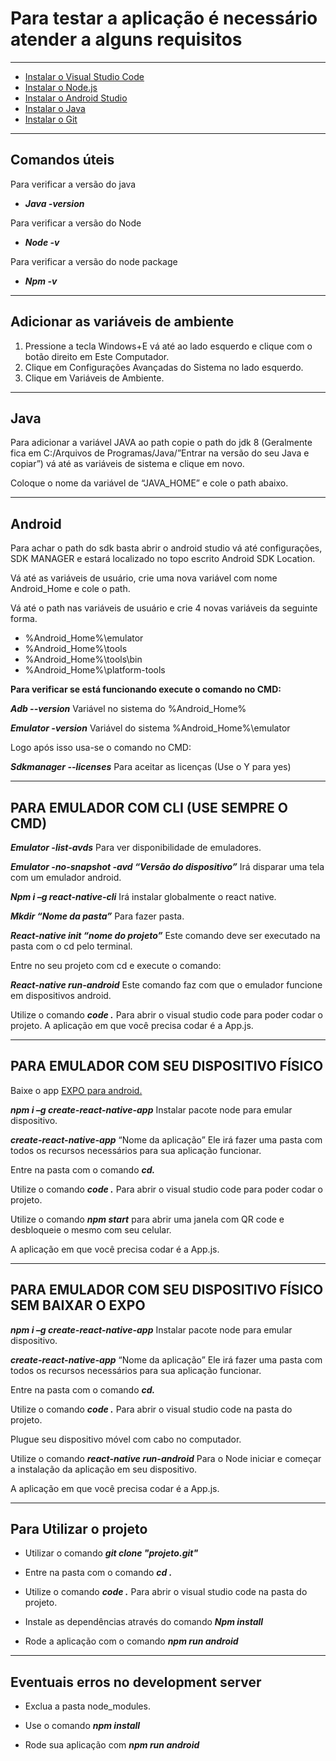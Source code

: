 # __Para testar a aplicação é necessário atender a alguns requisitos__

***
* [Instalar o Visual Studio Code](https://code.visualstudio.com/download)
* [Instalar o Node.js](https://nodejs.org/en/download/)
* [Instalar o Android Studio](https://developer.android.com/studio/install?hl=pt-br)
* [Instalar o Java](https://www.oracle.com/technetwork/java/javase/downloads/jdk8-downloads-2133151.html)
* [Instalar o Git](https://git-scm.com/downloads)
***
## __Comandos úteis__
Para verificar a versão do java


* ___Java -version___


Para verificar a versão do Node


* ___Node -v___

Para verificar a versão do node package


* ___Npm -v___
***
## **Adicionar as variáveis de ambiente**

1. Pressione a tecla Windows+E vá até ao lado esquerdo e clique com o botão direito em Este Computador.
2. Clique em Configurações Avançadas do Sistema no lado esquerdo.
3. Clique em Variáveis de Ambiente.
***
## **Java**

 Para adicionar a variável JAVA ao path copie o path do jdk 8 (Geralmente fica em C:/Arquivos de Programas/Java/”Entrar na versão do seu Java e copiar”) vá até as variáveis de sistema e clique em novo.


Coloque o nome da variável de “JAVA_HOME” e cole o path abaixo.
***
## **Android**
Para achar o path do sdk basta abrir o android studio vá até configurações, SDK MANAGER e estará localizado no topo escrito Android SDK Location.


Vá até as variáveis de usuário, crie uma nova variável com nome Android_Home e cole o path.


 Vá até o path nas variáveis de usuário e crie 4 novas variáveis da seguinte forma.
* %Android_Home%\emulator
* %Android_Home%\tools
* %Android_Home%\tools\bin
* %Android_Home%\platform-tools


**Para verificar se está funcionando execute o comando no CMD:**


***Adb  --version***	Variável no sistema do %Android_Home%

 ***Emulator -version*** Variável do sistema %Android_Home%\emulator

 Logo após isso usa-se o comando no CMD:

***Sdkmanager --licenses*** 			Para aceitar as licenças (Use o Y para yes)
***
## 	**PARA EMULADOR COM CLI (USE SEMPRE O CMD)**

***Emulator -list-avds***				Para ver disponibilidade de emuladores.


 ***Emulator -no-snapshot -avd “Versão do dispositivo”***  Irá disparar uma tela com um emulador android.


 ***Npm i –g react-native-cli*** 		Irá instalar globalmente o react native. 


 ***Mkdir 	“Nome da pasta”***						Para fazer pasta.


 ***React-native init “nome do projeto”*** 		Este comando deve ser executado na pasta com o cd pelo terminal.


 Entre no seu projeto com cd e execute o comando:


 ***React-native run-android***			Este comando faz com que o emulador funcione em dispositivos android.


 Utilize o comando ***code .*** 			Para abrir o visual studio code para poder codar o projeto.
 A aplicação em que você precisa codar é a App.js.
***
## 	**PARA EMULADOR COM SEU DISPOSITIVO FÍSICO**

 Baixe o app [EXPO para android.](https://play.google.com/store/apps/details?id=host.exp.exponent&hl=pt_BR)


 ***npm i –g create-react-native-app*** 		Instalar pacote node para emular dispositivo.


 ***create-react-native-app*** “Nome da aplicação” Ele irá fazer uma pasta com todos os recursos necessários para sua aplicação funcionar.


 Entre na pasta com o comando ***cd.***


Utilize o comando ***code .*** 			Para abrir o visual studio code para poder codar o projeto.


 Utilize o comando ***npm start*** para abrir uma janela com QR code e desbloqueie o mesmo com seu celular.


 A aplicação em que você precisa codar é a App.js.
***
## 	**PARA EMULADOR COM SEU DISPOSITIVO FÍSICO SEM BAIXAR O EXPO**
***npm i –g create-react-native-app*** 		Instalar pacote node para emular dispositivo.


 ***create-react-native-app*** “Nome da aplicação” Ele irá fazer uma pasta com todos os recursos necessários para sua aplicação funcionar.


 Entre na pasta com o comando ***cd.***


 Utilize o comando ***code .*** Para abrir o visual studio code na pasta do projeto.


 Plugue seu dispositivo móvel com cabo no computador.


 Utilize o comando ***react-native run-android*** Para o Node iniciar e começar a instalação da aplicação em seu dispositivo.


 A aplicação em que você precisa codar é a App.js.
***
## **Para Utilizar o projeto**
* Utilizar o comando ***git clone "projeto.git"*** 


* Entre na pasta com o comando ***cd .***


* Utilize o comando ***code .*** Para abrir o visual studio code na pasta do projeto.


* Instale as dependências através do comando ***Npm install***


* Rode a aplicação com o comando ***npm run android***
***
## **Eventuais erros no development server**

* Exclua a pasta node_modules.


* Use o comando ___npm install___


* Rode sua aplicação com ***npm run android***
